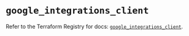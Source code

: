 # `google_integrations_client`

Refer to the Terraform Registry for docs: [`google_integrations_client`](https://registry.terraform.io/providers/hashicorp/google-beta/6.19.0/docs/resources/google_integrations_client).
